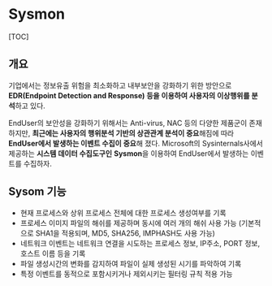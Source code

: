 # Sysmon

[TOC]

## 개요

기업에서는 정보유출 위험을 최소화하고 내부보안을 강화하기 위한 방안으로 **EDR(Endpoint Detection and Response) 등을 이용하여 사용자의 이상행위를 분석**하고 있다.



EndUser의 보안성을 강화하기 위해서는 Anti-virus, NAC 등의 다양한 제품군이 존재하지만, **최근에는 사용자의 행위분석 기반의 상관관계 분석이 중요**해짐에 따라 **EndUser에서 발생하는 이벤트 수집이 중요**해 졌다. Microsoft의 Sysinternals사에서 제공하는 **시스템 데이터 수집도구인** **Sysmon**을 이용하여 EndUser에서 발생하는 이벤트를 수집하자.



## Sysom 기능

- 현재 프로세스와 상위 프로세스 전체에 대한 프로세스 생성여부를 기록
- 프로세스 이미지 파일의 해쉬를 제공하며 동시에 여러 개의 해쉬 사용 가능 (기본적으로 SHA1을 적용되며, MD5, SHA256, IMPHASH도 사용 가능)
- 네트워크 이벤트는 네트워크 연결을 시도하는 프로세스 정보, IP주소, PORT 정보, 호스트 이름​ 등을 기록
- 파일 생성시간의 변화를 감지하여 파일이 실제 생성된 시기를 파악하여 기록
- 특정 이벤트를 동적으로 포함시키거나 제외시키는 필터링 규칙 적용 가능






